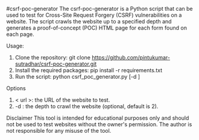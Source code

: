 #csrf-poc-generator
The csrf-poc-generator is a Python script that can be used to test for Cross-Site Request Forgery (CSRF) vulnerabilities on a website. The script crawls the website up to a specified depth and generates a proof-of-concept (POC) HTML page for each form found on each page.

Usage:
1. Clone the repository: git clone https://github.com/pintukumar-sutradhar/csrf-poc-generator.git
2. Install the required packages: pip install -r requirements.txt
3. Run the script: python csrf_poc_generator.py <url> [-d <depth>]

Options
1. < url >: the URL of the website to test.
2. -d <depth>: the depth to crawl the website (optional, default is 2).

Disclaimer
This tool is intended for educational purposes only and should not be used to test websites without the owner's permission. The author is not responsible for any misuse of the tool.
